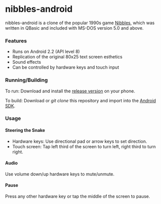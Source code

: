 nibbles-android
===============

nibbles-android is a clone of the popular 1990s game
[Nibbles](http://en.wikipedia.org/wiki/Nibbles_%28video_game%29), which was written in QBasic and included with MS-DOS version 5.0 and above.

### Features

* Runs on Android 2.2 (API level 8)
* Replication of the original 80x25 text screen esthetics
* Sound effects
* Can be controlled by hardware keys and touch input

### Running/Building

To run: Download and install the [release version](release/Nibbles_0.1.0.apk) on your phone.

To build: Download or *git clone* this repository and import into the [Android SDK](http://developer.android.com/sdk/index.html).

### Usage

#### Steering the Snake

* Hardware keys: Use directional pad or arrow keys to set direction.
* Touch screen: Tap left third of the screen to turn left, right third to turn right.

#### Audio

Use volume down/up hardware keys to mute/unmute.

#### Pause

Press any other hardware key or tap the middle of the screen to pause.